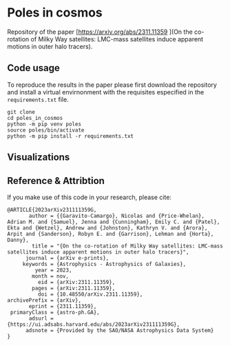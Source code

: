 # Poles in cosmos

Repository of the paper [https://arxiv.org/abs/2311.11359 ](On the co-rotation of Milky Way satellites: LMC-mass satellites induce apparent motions in outer halo tracers). 

## Code usage

To reproduce the results in the paper please first download the repository and install a virtual envirnonment with the 
requisites especified in the `requirements.txt` file.

```
git clone
cd poles_in_cosmos
python -m pip venv poles
source poles/bin/activate
python -m pip install -r requirements.txt
```



## Visualizations 


## Reference & Attribtion 

If you make use of this code in your research, please cite: 

```
@ARTICLE{2023arXiv231111359G,
       author = {{Garavito-Camargo}, Nicolas and {Price-Whelan}, Adrian M. and {Samuel}, Jenna and {Cunningham}, Emily C. and {Patel}, Ekta and {Wetzel}, Andrew and {Johnston}, Kathryn V. and {Arora}, Arpit and {Sanderson}, Robyn E. and {Garrison}, Lehman and {Horta}, Danny},
        title = "{On the co-rotation of Milky Way satellites: LMC-mass satellites induce apparent motions in outer halo tracers}",
      journal = {arXiv e-prints},
     keywords = {Astrophysics - Astrophysics of Galaxies},
         year = 2023,
        month = nov,
          eid = {arXiv:2311.11359},
        pages = {arXiv:2311.11359},
          doi = {10.48550/arXiv.2311.11359},
archivePrefix = {arXiv},
       eprint = {2311.11359},
 primaryClass = {astro-ph.GA},
       adsurl = {https://ui.adsabs.harvard.edu/abs/2023arXiv231111359G},
      adsnote = {Provided by the SAO/NASA Astrophysics Data System}
}
```
